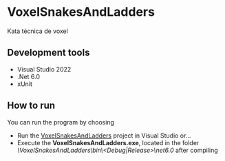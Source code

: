 # VoxelSnakesAndLadders
Kata técnica de voxel

## Development tools
- Visual Studio 2022
- .Net 6.0
- xUnit

## How to run
You can run the program by choosing 
- Run the [VoxelSnakesAndLadders](VoxelSnakesAndLadders/) project in Visual Studio or...
- Execute the **VoxelSnakesAndLadders.exe**, located in the folder *\VoxelSnakesAndLadders\bin\\<Debug|Release>\net6.0* after compiling


